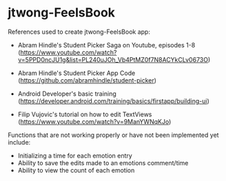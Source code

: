 # jtwong-FeelsBook

References used to create jtwong-FeelsBook app:
- Abram Hindle's Student Picker Saga on Youtube, episodes 1-8 (https://www.youtube.com/watch?v=5PPD0ncJU1g&list=PL240uJOh_Vb4PtMZ0f7N8ACYkCLv0673O)

- Abram Hindle's Student Picker App Code (https://github.com/abramhindle/student-picker)

- Android Developer's basic training (https://developer.android.com/training/basics/firstapp/building-ui)

- Filip Vujovic's tutorial on how to edit TextViews (https://www.youtube.com/watch?v=9ManYWNqKJo)

Functions that are not working properly or have not been implemented yet include:
- Initializing a time for each emotion entry
- Ability to save the edits made to an emotions comment/time
- Ability to view the count of each emotion

